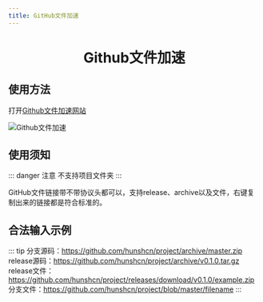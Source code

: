 ```yaml
---
title: GitHub文件加速
---
```


<center>
<h1>Github文件加速</h1>
</center>

## 使用方法
打开<a href="https://aged-brook-f80b.25998584.workers.dev/" target="_blank">Github文件加速网站</a>

![Github文件加速](https://img.gitcc.cn/admin/TOIMGb30d00109110617N.png)

## 使用须知

::: danger 注意
不支持项目文件夹
:::

GitHub文件链接带不带协议头都可以，支持release、archive以及文件，右键复制出来的链接都是符合标准的。

## 合法输入示例

::: tip
分支源码：https://github.com/hunshcn/project/archive/master.zip
release源码：https://github.com/hunshcn/project/archive/v0.1.0.tar.gz
release文件：https://github.com/hunshcn/project/releases/download/v0.1.0/example.zip
分支文件：https://github.com/hunshcn/project/blob/master/filename
:::